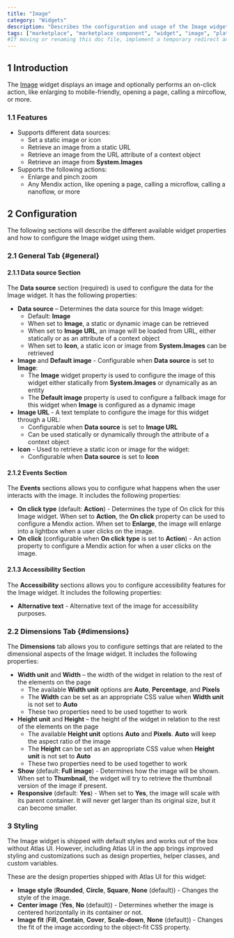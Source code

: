```yaml
---
title: "Image"
category: "Widgets"
description: "Describes the configuration and usage of the Image widget, which is available in the Mendix Marketplace."
tags: ["marketplace", "marketplace component", "widget", "image", "platform support"]
#If moving or renaming this doc file, implement a temporary redirect and let the respective team know they should update the URL in the product. See Mapping to Products for more details.
---
```


## 1 Introduction

The [Image]() widget displays an image and optionally performs an on-click action, like enlarging to mobile-friendly, opening a page, calling a mircoflow, or more.

### 1.1 Features

* Supports different data sources:
	* Set a static image or icon
	* Retrieve an image from a static URL
	* Retrieve an image from the URL attribute of a context object
	* Retrieve an image from **System.Images**
* Supports the following actions:
	* Enlarge and pinch zoom
	* Any Mendix action, like opening a page, calling a microflow, calling a nanoflow, or more

## 2 Configuration

The following sections will describe the different available widget properties and how to configure the Image widget using them.  

### 2.1 General Tab {#general}

#### 2.1.1 Data source Section

The **Data source** section (required) is used to configure the data for the Image widget. It has the following properties:

* **Data source** – Determines the data source for this Image widget:
	*  Default: **Image**	
	*  When set to **Image**, a static or dynamic image can be retrieved
	*  When set to **Image URL**, an image will be loaded from URL, either statically or as an attribute of a context object
	*  When set to **Icon**, a static icon or image from **System.Images** can be retrieved
* **Image** and **Default image** - Configurable when **Data source** is set to **Image**:
	* The **Image** widget property is used to configure the image of this widget either statically from **System.Images** or dynamically as an entity
	* The **Default image** property is used to configure a fallback image for this widget when **Image** is configured as a dynamic image
* **Image URL** - A text template to configure the image for this widget through a URL:
	* Configurable when **Data source** is set to **Image URL**
	* Can be used statically or dynamically through the attribute of a context object
* **Icon** - Used to retrieve a static icon or image for the widget:
	* Configurable when **Data source** is set to **Icon**

#### 2.1.2 Events Section

The **Events** sections allows you to configure what happens when the user interacts with the image. It includes the following properties:

* **On click type** (default: **Action**) - Determines the type of On click for this Image widget. When set to **Action**, the **On click** property can be used to configure a Mendix action. When set to **Enlarge**, the image will enlarge into a lightbox when a user clicks on the image.
* **On click** (configurable when **On click type** is set to **Action**) - An action property to configure a Mendix action for when a user clicks on the image.

#### 2.1.3 Accessibility Section

The **Accessibility** sections allows you to configure accessibility features for the Image widget. It includes the following properties:

* **Alternative text** - Alternative text of the image for accessibility purposes.

### 2.2 Dimensions Tab {#dimensions}

The **Dimensions** tab allows you to configure settings that are related to the dimensional aspects of the Image widget. It includes the following properties:

* **Width unit** and **Width** – the width of the widget in relation to the rest of the elements on the page
	* The available **Width unit** options are **Auto**, **Percentage**, and **Pixels**
	* The **Width** can be set as an appropriate CSS value when **Width unit** is not set to **Auto**
	* These two properties need to be used together to work
* **Height unit** and **Height** – the height of the widget in relation to the rest of the elements on the page
	* The available **Height unit** options **Auto** and **Pixels**. **Auto** will keep the aspect ratio of the image
	* The **Height** can be set as an appropriate CSS value when **Height unit** is not set to **Auto**
	* These two properties need to be used together to work
* **Show** (default: **Full image**) - Determines how the image will be shown. When set to **Thumbnail**, the widget will try to retrieve the thumbnail version of the image if present.
* **Responsive** (default: **Yes**) - When set to **Yes**, the image will scale with its parent container. It will never get larger than its original size, but it can become smaller.

### 3 Styling

The Image widget is shipped with default styles and works out of the box without Atlas UI. However, including Atlas UI in the app brings improved styling and customizations such as design properties, helper classes, and custom variables.

These are the design properties shipped with Atlas UI for this widget:

* **Image style** (**Rounded**, **Circle**, **Square**, **None** (default)) - Changes the style of the image.
* **Center image** (**Yes**, **No** (default)) - Determines whether the image is centered horizontally in its container or not.
* **Image fit** (**Fill**, **Contain**, **Cover**, **Scale-down**, **None** (default)) - Changes the fit of the image according to the object-fit CSS property.
